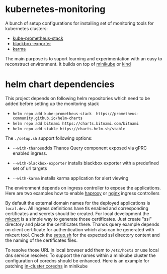 # kubernetes-monitoring
A bunch of setup configurations for installing set of monitoring tools for kubernetes clusters:
* [kube-prometheus-stack](https://github.com/prometheus-community/helm-charts/tree/main/charts/kube-prometheus-stack)
* [blackbox-exporter](https://github.com/prometheus-community/helm-charts/tree/main/charts/prometheus-blackbox-exporter)
* [karma](https://github.com/ibelikov/helm-karma)
  
The main purpose is to suport learning and experimentation with an easy to reconstruct environment. It builds on top of [minikube](https://minikube.sigs.k8s.io/) or [kind](https://kind.sigs.k8s.io)


# helm chart dependencies
This project depends on following helm repositories which need to be added before setting up the monitoring stack

* ```helm repo add kube-prometheus-stack  https://prometheus-community.github.io/helm-charts ```
* ```helm repo add bitnami https://charts.bitnami.com/bitnami```
* ```helm repo add stable https://charts.helm.sh/stable```

The ```./setup.sh``` support following options:
* ```--with-thanos```adds Thanos Query component exposed via gPRC enabled ingress.


* ```--with-blackbox-exporter``` installs blackbox exporter with a predefined set of url targets
* ```--with-karma``` installs karma application for alert viewing

The environment depends on ingress controller to expose the applications. Here are two examples how to enable [haproxy](https://github.com/nickytd/kubernetes-ingress-haproxy) or [nginx](https://github.com/nickytd/kubernetes-ingress-haproxy) ingress controllers

By default the external domain names for the deployed applications is ```local.dev```. All ingress definitions have tls enabled and corresponding certificates and secrets should be created. For local development the [mkcert](https://github.com/FiloSottile/mkcert) is a simple way to generate those certificates. Just create "ssl" directory and place the certificates there. Thanos query example depends on client certificate for authentication which also can be generated with mkcert tool. 
Check the [setup.sh](/setup.sh) for the expected ssl directory content and the naming of the certificates files.

To resolve those URL in local browser add them to ```/etc/hosts``` or use local dns service resolver. To support the names within a minikube cluster the configuration of coredns should be enhanced. Here is an example for patching [in-cluster coredns](https://github.com/nickytd/kubernetes-coredns-patch) in minikube



